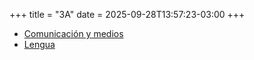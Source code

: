 +++
title = "3A"
date = 2025-09-28T13:57:23-03:00
+++

- [Comunicación y medios](cym)
- [Lengua](lengua)